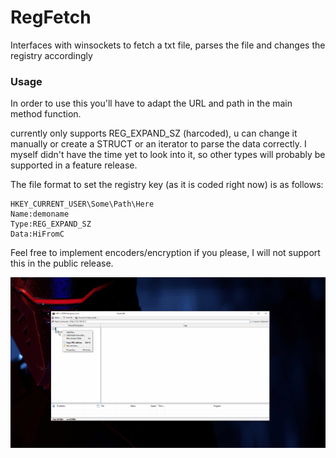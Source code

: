 # RegFetch
Interfaces with winsockets to fetch a txt file, parses the file and changes the registry accordingly

### Usage
In order to use this you'll have to adapt the URL and path in the main method function. 

currently only supports REG_EXPAND_SZ (harcoded), u can change it manually or create a STRUCT or an iterator to parse the data correctly. 
I myself didn't have the time yet to look into it, so other types will probably be supported in a feature release. 

The file format to set the registry key (as it is coded right now) is as follows:

```
HKEY_CURRENT_USER\Some\Path\Here
Name:demoname
Type:REG_EXPAND_SZ
Data:HiFromC
```

Feel free to implement encoders/encryption if you please, I will not support this in the public release. 

![](https://github.com/jfmaes/RegFetch/blob/main/RegFetch.gif)
